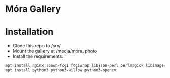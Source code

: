 Móra Gallery
============

# Installation

 * Clone this repo to /srv/
 * Mount the gallery at /media/mora\_photo
 * Install the requirements:
```bash
apt install nginx spawn-fcgi fcgiwrap libjson-perl perlmagick libimage-info-perl libfcgi-perl libcgi-session-perl nginx-extras
apt install python3 python3-willow python3-opencv
```

